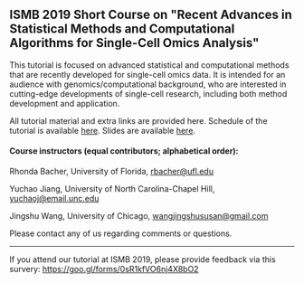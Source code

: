 ## ISMB 2019 Short Course on "Recent Advances in Statistical Methods and Computational Algorithms for Single-Cell Omics Analysis"

This tutorial is focused on advanced statistical and computational methods that are recently developed for 
single-cell omics data. It is intended for an audience with genomics/computational background, who are
interested in cutting-edge developments of single-cell research, including both method development and application. 

All tutorial material and extra links are provided here. Schedule of the tutorial is available [here](https://www.iscb.org/ismbeccb2019-program/tutorials#am2). Slides are available [here](https://github.com/rhondabacher/ISMB2019_SingleCellTutorial/tree/master/slides).

#### Course instructors (equal contributors; alphabetical order):

Rhonda Bacher, University of Florida, rbacher@ufl.edu

Yuchao Jiang, University of North Carolina-Chapel Hill, yuchaoj@email.unc.edu

Jingshu Wang, University of Chicago, wangjingshususan@gmail.com

Please contact any of us regarding comments or questions.

-------------------

If you attend our tutorial at ISMB 2019, please provide feedback via this survery:
https://goo.gl/forms/0sR1kfVO6nj4X8bO2


